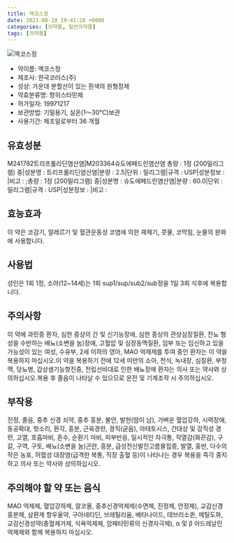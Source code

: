 ```yaml
---
title: 엑코스정
date: 2021-08-18 19:41:28 +0800
categories: [의약품, 일반의약품]
tags: [의약품]
---
```

![엑코스정](https://nedrug.mfds.go.kr/pbp/cmn/itemImageDownload/147427733626400011)

- 약이름: 엑코스정
- 제조사: 한국코러스(주)
- 성상: 가운데 분할선이 있는 흰색의 원형정제
- 약효분류명: 항히스타민제
- 허가일자: 19971217
- 보관방법: 기밀용기, 실온(1～30℃)보관
- 사용기간: 제조일로부터 36 개월
## 유효성분
M241782트리프롤리딘염산염|M203364슈도에페드린염산염
총량 : 1정 (200밀리그램) 중|성분명 : 트리프롤리딘염산염|분량 : 2.5|단위 : 밀리그램|규격 : USP|성분정보 : |비고 : ;총량 : 1정 (200밀리그램) 중|성분명 : 슈도에페드린염산염|분량 : 60.0|단위 : 밀리그램|규격 : USP|성분정보 : |비고 :
## 효능효과
이 약은 코감기, 알레르기 및 혈관운동성 코염에 의한 재채기, 콧물, 코막힘, 눈물의 완화에 사용합니다.
## 사용법
성인은 1회 1정, 소아(12~14세)는 1회 sup1/sup/sub2/sub정을 1일 3회 식후에 복용합니다.
## 주의사항
이 약에 과민증 환자, 심한 증상의 간 및 신기능장애, 심한 증상의 관상심장질환, 잔뇨 형성을 수반하는 배뇨(소변을 눔)장애, 고혈압 및 심장동맥질환, 임부 또는 임신하고 있을 가능성이 있는 여성, 수유부, 2세 이하의 영아, MAO 억제제를 투여 중인 환자는 이 약을 복용하지 마십시오.이 약을 복용하기 전에 12세 미만의 소아, 천식, 녹내장, 심질환, 부정맥, 당뇨병, 갑상샘기능항진증, 전립선비대로 인한 배뇨장애 환자는 의사 또는 약사와 상의하십시오.복용 후 졸음이 나타날 수 있으므로 운전 및 기계조작 시 주의하십시오.
## 부작용
진정, 졸음, 중추 신경 쇠약, 중추 흥분, 불안, 발한(땀이 남), 가벼운 혈압강하, 시력장애, 동공확대, 헛소리, 환각, 흥분, 근육경련, 경직(굳음), 아테토시스, 간대상 및 강직성 경련, 고열, 호흡마비, 혼수, 순환기 마비, 피부반응, 일시적인 자극통, 작열감(화끈감), 구갈, 구역, 구토, 배뇨(소변을 눔)곤란, 흥분, 급성전신발진고름물집증, 발열, 홍반, 다수의 작은 농포, 허혈성 대장염(급격한 복통, 직장 출혈 등)이 나타나는 경우 복용을 즉각 중지하고 의사 또는 약사와 상의하십시오.
## 주의해야 할 약 또는 음식
MAO 억제제, 혈압강하제, 알코올, 중추신경억제제(수면제, 진정제, 안정제), 교감신경흥분제, 삼환계 항우울약, 구아네티딘, 브레틸리움, 베타나이드, 데브리소퀸, 메틸도파, 교감신경성약(충혈제거제, 식욕억제제, 암페타민류의 신경자극제), α 및 β 아드레날린 억제제와 함께 복용하지 마십시오.
